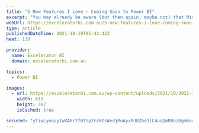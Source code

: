 ```yaml
---
title: "5 New Features I Love – Coming Soon to Power BI"
excerpt: "You may already be aware (but then again, maybe not) that Microsoft shares its plans for upcoming new features for the Power Platform every 6 months, and Power BI forms a subset of that plan. The next plan is called Power Platform Release Plan 2021 Wave 2. It takes a [...]Read More »"
webUrl: https://exceleratorbi.com.au/5-new-features-i-love-coming-soon-to-power-bi/
type: article
publishedDateTime: 2021-10-19T05:42:42Z
heat: 130

provider:
  name: Excelerator BI
  domain: exceleratorbi.com.au

topics:
  - Power BI

images:
  - url: https://exceleratorbi.com.au/wp-content/uploads/2021/10/2021-10-19_164115.png
    width: 613
    height: 367
    isCached: true

secured: "yTiwLyoo/yIwXA6rTf0tSpZrcNIsWvdjMoAyxMJUZhe1lC4uqQmR8nz8gmkkr2xOTs4TrDgt5+12pqjvGQ/3OwSSygoEVWiWiaZvH20HD3mN4H/w4LTlAKMWlKoaX8M5pHLexi0v04wpc1xahZeobpVicLjFEHoBc79Ks/LgV4Ioh5gy2JbrFp+n1ihJXG/AbDRZDrIl8JWG49WwWN+H9mNy6kl6y+tKPYso1m+UWlGrZoRS5KCJvj0jyVz2NYEOpoPSAjfWHrKliG3NtNMX9cXZ7L/vygcBZt5kbRQEtI9m6z099SM+Wu414nlj5Nh6DbbESKtYzNBwt3tsgCcstNx996x7d4gE7lHa0k+Z9OY=;cm7vHL3dAM7vBbE0K9+jww=="
---
```


